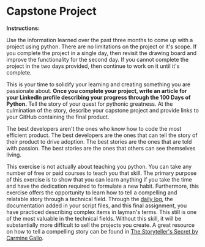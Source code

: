 # Capstone Project
**Instructions:** 

Use the information learned over the past three months to come up with a project using python. There are no limitations on the project or it's scope. If you complete the project in a single day, then revisit the drawing board and improve the functionality for the second day. If you cannot complete the project in the two days provided, then continue to work on it until it's complete.

This is your time to solidify your learning and creating something you are passionate about. **Once you complete your project, write an article for your LinkedIn profile describing your progress through the 100 Days of Python.** Tell the story of your quest for pythonic greatness. At the culmination of the story, describe your capstone project and provide links to your GitHub containing the final product.

The best developers aren't the ones who know how to code the most efficient product. The best developers are the ones that can tell the story of their product to drive adoption. The best stories are the ones that are told with passion. The best stories are the ones that others can see themselves living.

This exercise is not actually about teaching you python. You can take any number of free or paid courses to teach you that skill. The primary purpose of this exercise is to show that you can learn anything if you take the time and have the dedication required to formulate a new habit. Furthermore, this exercise offers the opportunity to learn how to tell a compelling and relatable story through a technical field. Through the [daily log](../master/log.md), the documentation added in your script files, and this final assignment, you have practiced describing complex items in layman's terms. This still is one of the most valuable in the technical fields. Without this skill, it will be substantially more difficult to sell the projects you create. A great resource on how to tell a compelling story can be found in [The Storyteller's Secret by Carmine Gallo](https://www.amazon.com/Storytellers-Secret-Speakers-Business-Legends/dp/1250072239). 
